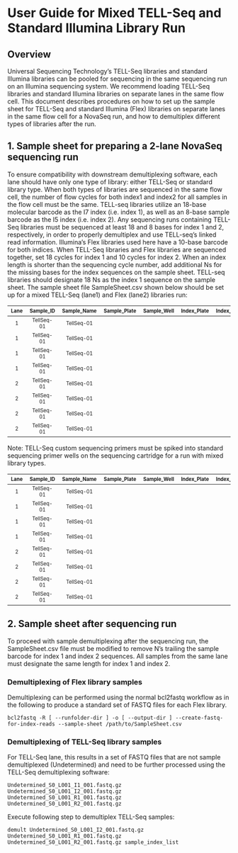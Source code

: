# User Guide for Mixed TELL-Seq and Standard Illumina Library Run

## Overview

Universal Sequencing Technology’s TELL-Seq libraries and standard Illumina libraries can be pooled for sequencing in the same sequencing run on an Illumina sequencing system. We recommend loading TELL-Seq libraries and standard Illumina libraries on separate lanes in the same flow cell.  This document describes procedures on how to set up the sample sheet for TELL-Seq and standard Illumina (Flex) libraries on separate lanes in the same flow cell for a NovaSeq run, and how to demultiplex different types of libraries after the run. 

## 1.	Sample sheet for preparing a 2-lane NovaSeq sequencing run

To ensure compatibility with downstream demultiplexing software, each lane should have only one type of library: either TELL-Seq or standard library type. When both types of libraries are sequenced in the same flow cell, the number of flow cycles for both index1 and index2 for all samples in the flow cell must be the same. TELL-seq libraries utilize an 18-base molecular barcode as the I7 index (i.e. index 1), as well as an 8-base sample barcode as the I5 index (i.e. index 2). Any sequencing runs containing TELL-Seq libraries must be sequenced at least 18 and 8 bases for index 1 and 2, respectively, in order to properly demultiplex and use TELL-seq’s linked read information. Illumina’s Flex libraries used here have a 10-base barcode for both indices.
When TELL-Seq libraries and Flex libraries are sequenced together, set 18 cycles for index 1 and 10 cycles for index 2. When an index length is shorter than the sequencing cycle number, add additional Ns for the missing bases for the index sequences on the sample sheet. TELL-seq libraries should designate 18 Ns as the index 1 sequence on the sample sheet.  The sample sheet file SampleSheet.csv shown below should be set up for a mixed TELL-Seq (lane1) and Flex (lane2) libraries run:

 |<sub><sub>Lane</sub>|<sub><sub>Sample_ID|<sub><sub>Sample_Name<sub>|<sub><sub>Sample_Plate|<sub><sub>Sample_Well|<sub><sub>Index_Plate|<sub><sub>Index_Plate_Well|<sub><sub>I7_Index_ID|<sub><sub>index|<sub><sub>I5_Index_ID|<sub><sub>index2|<sub><sub>Sample_Project|<sub><sub>Description|
 | :-:| :-:| :-:| :-:| :-:| :-:| :-:| :-:| :-:| :-:| :-:|:-:|:-:|
 |<sub><sub>1|<sub><sub>TellSeq-01|<sub><sub>TellSeq-01||||||<sub><sub>NNNNNNNNNNNNNNNNNN||<sub><sub>TGTTCTAGNN|||
 |<sub><sub>1|<sub><sub>TellSeq-01|<sub><sub>TellSeq-01||||||<sub><sub>NNNNNNNNNNNNNNNNNN||<sub><sub>TCGATTGANN|||
 |<sub><sub>1|<sub><sub>TellSeq-01|<sub><sub>TellSeq-01||||||<sub><sub>NNNNNNNNNNNNNNNNNN||<sub><sub>ACTTAGCANN|||
 |<sub><sub>1|<sub><sub>TellSeq-01|<sub><sub>TellSeq-01||||||<sub><sub>NNNNNNNNNNNNNNNNNN||<sub><sub>AAGGTTCANN|||
 |<sub><sub>2|<sub><sub>TellSeq-01|<sub><sub>TellSeq-01||||||<sub><sub>ACTCGGCAATNNNNNNNN||<sub><sub>TTCAGTTGTC|||
 |<sub><sub>2|<sub><sub>TellSeq-01|<sub><sub>TellSeq-01||||||<sub><sub>GTCTAATGGCNNNNNNNN||<sub><sub>CCTGACCACT|||
 |<sub><sub>2|<sub><sub>TellSeq-01|<sub><sub>TellSeq-01||||||<sub><sub>CCATCTCGCCNNNNNNNN||<sub><sub>AACCATAGAA|||
 |<sub><sub>2|<sub><sub>TellSeq-01|<sub><sub>TellSeq-01||||||<sub><sub>CTGCGAGCCANNNNNNNN||<sub><sub>TGGCCGGATT|||
 
Note: TELL-Seq custom sequencing primers must be spiked into standard sequencing primer wells on the sequencing cartridge for a run with mixed library types. 

 
 |<sub><sub>Lane</sub>|<sub><sub>Sample_ID|<sub><sub>Sample_Name<sub>|<sub><sub>Sample_Plate|<sub><sub>Sample_Well|<sub><sub>Index_Plate|<sub><sub>Index_Plate_Well|<sub><sub>I7_Index_ID|<sub><sub>index|<sub><sub>I5_Index_ID|<sub><sub>index2|<sub><sub>Sample_Project|<sub><sub>Description|
 | :-:| :-:| :-:| :-:| :-:| :-:| :-:| :-:| :-| :-:| :-|:-:|:-:|
 |<sub><sub>1|<sub><sub>TellSeq-01|<sub><sub>TellSeq-01||||||<sub><sub>NNNNNNNNNNNNNNNNNN||<sub><sub>TGTTCTAG|||
 |<sub><sub>1|<sub><sub>TellSeq-01|<sub><sub>TellSeq-01||||||<sub><sub>NNNNNNNNNNNNNNNNNN||<sub><sub>TCGATTGA|||
 |<sub><sub>1|<sub><sub>TellSeq-01|<sub><sub>TellSeq-01||||||<sub><sub>NNNNNNNNNNNNNNNNNN||<sub><sub>ACTTAGCA|||
 |<sub><sub>1|<sub><sub>TellSeq-01|<sub><sub>TellSeq-01||||||<sub><sub>NNNNNNNNNNNNNNNNNN||<sub><sub>AAGGTTCA|||
 |<sub><sub>2|<sub><sub>TellSeq-01|<sub><sub>TellSeq-01||||||<sub><sub>ACTCGGCAAT||<sub><sub>TTCAGTTGTC|||
 |<sub><sub>2|<sub><sub>TellSeq-01|<sub><sub>TellSeq-01||||||<sub><sub>GTCTAATGGC||<sub><sub>CCTGACCACT|||
 |<sub><sub>2|<sub><sub>TellSeq-01|<sub><sub>TellSeq-01||||||<sub><sub>CCATCTCGCC||<sub><sub>AACCATAGAA|||
 |<sub><sub>2|<sub><sub>TellSeq-01|<sub><sub>TellSeq-01||||||<sub><sub>CTGCGAGCCA||<sub><sub>TGGCCGGATT|||
 
## 2.	Sample sheet after sequencing run

To proceed with sample demultiplexing after the sequencing run, the SampleSheet.csv file must be modified to remove N’s trailing the sample barcode for index 1 and index 2 sequences. All samples from the same lane must designate the same length for index 1 and index 2.

### Demultiplexing of Flex library samples

Demultiplexing can be performed using the normal bcl2fastq workflow as in the following to produce a standard set of FASTQ files for each Flex library. 

```
bcl2fastq -R [ --runfolder-dir ] -o [ --output-dir ] --create-fastq-for-index-reads --sample-sheet /path/to/SampleSheet.csv
```

### Demultiplexing of TELL-Seq library samples

For TELL-Seq lane, this results in a set of FASTQ files that are not sample demultiplexed (Undetermined) and need to be further processed using the TELL-Seq demultiplexing software:

```
Undetermined_S0_L001_I1_001.fastq.gz
Undetermined_S0_L001_I2_001.fastq.gz
Undetermined_S0_L001_R1_001.fastq.gz
Undetermined_S0_L001_R2_001.fastq.gz
```

Execute following step to demultiplex TELL-Seq samples:

```
demult Undetermined_S0_L001_I2_001.fastq.gz Undetermined_S0_L001_R1_001.fastq.gz Undetermined_S0_L001_R2_001.fastq.gz sample_index_list
```
